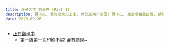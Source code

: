```yaml
---
title: 量子力学 第三卷 (Part 1)
description: 君不见, 黄河之水天上来, 奔流到海不复回! 君不见, 高堂明镜悲白发, 朝如青丝暮成雪!
date: 2023-09-26
---
```


- [正在翻译中](https://www.zhihu.com/question/421143062)
  - 第一版第一次印刷不买! 会有勘误~
